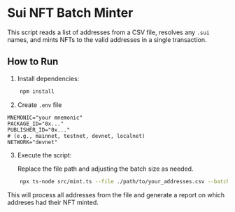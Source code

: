 # Sui NFT Batch Minter

This script reads a list of addresses from a CSV file, resolves any `.sui` names, and mints NFTs to the valid addresses in a single transaction.

## How to Run

1. Install dependencies:

```bash
    npm install
```

2. Create `.env` file

```env
MNEMONIC="your mnemonic"
PACKAGE_ID="0x..."
PUBLISHER_ID="0x..."
# (e.g., mainnet, testnet, devnet, localnet)
NETWORK="devnet"
```

3. Execute the script:

    Replace the file path and adjusting the batch size as needed.

```bash
    npx ts-node src/mint.ts --file ./path/to/your_addresses.csv --batch-size 100
```

This will process all addresses from the file and generate a report on which addreses had their NFT minted.
